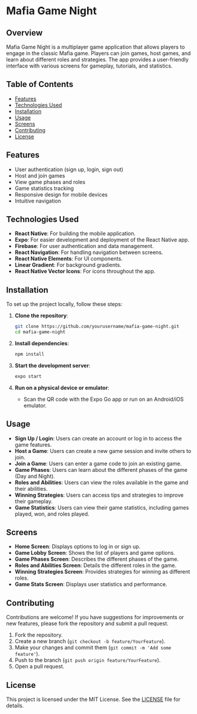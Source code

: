 # Mafia Game Night

## Overview
Mafia Game Night is a multiplayer game application that allows players to engage in the classic Mafia game. Players can join games, host games, and learn about different roles and strategies. The app provides a user-friendly interface with various screens for gameplay, tutorials, and statistics.

## Table of Contents
- [Features](#features)
- [Technologies Used](#technologies-used)
- [Installation](#installation)
- [Usage](#usage)
- [Screens](#screens)
- [Contributing](#contributing)
- [License](#license)

## Features
- User authentication (sign up, login, sign out)
- Host and join games
- View game phases and roles
- Game statistics tracking
- Responsive design for mobile devices
- Intuitive navigation

## Technologies Used
- **React Native**: For building the mobile application.
- **Expo**: For easier development and deployment of the React Native app.
- **Firebase**: For user authentication and data management.
- **React Navigation**: For handling navigation between screens.
- **React Native Elements**: For UI components.
- **Linear Gradient**: For background gradients.
- **React Native Vector Icons**: For icons throughout the app.

## Installation
To set up the project locally, follow these steps:

1. **Clone the repository**:
   ```bash
   git clone https://github.com/yourusername/mafia-game-night.git
   cd mafia-game-night
   ```

2. **Install dependencies**:
   ```bash
   npm install
   ```

3. **Start the development server**:
   ```bash
   expo start
   ```

4. **Run on a physical device or emulator**:
   - Scan the QR code with the Expo Go app or run on an Android/iOS emulator.

## Usage
- **Sign Up / Login**: Users can create an account or log in to access the game features.
- **Host a Game**: Users can create a new game session and invite others to join.
- **Join a Game**: Users can enter a game code to join an existing game.
- **Game Phases**: Users can learn about the different phases of the game (Day and Night).
- **Roles and Abilities**: Users can view the roles available in the game and their abilities.
- **Winning Strategies**: Users can access tips and strategies to improve their gameplay.
- **Game Statistics**: Users can view their game statistics, including games played, won, and roles played.

## Screens
- **Home Screen**: Displays options to log in or sign up.
- **Game Lobby Screen**: Shows the list of players and game options.
- **Game Phases Screen**: Describes the different phases of the game.
- **Roles and Abilities Screen**: Details the different roles in the game.
- **Winning Strategies Screen**: Provides strategies for winning as different roles.
- **Game Stats Screen**: Displays user statistics and performance.

## Contributing
Contributions are welcome! If you have suggestions for improvements or new features, please fork the repository and submit a pull request.

1. Fork the repository.
2. Create a new branch (`git checkout -b feature/YourFeature`).
3. Make your changes and commit them (`git commit -m 'Add some feature'`).
4. Push to the branch (`git push origin feature/YourFeature`).
5. Open a pull request.

## License
This project is licensed under the MIT License. See the [LICENSE](LICENSE) file for details.
